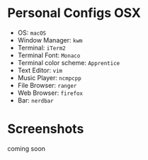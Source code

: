 # Personal Configs OSX

* OS: `macOS`
* Window Manager: `kwm`
* Terminal: `iTerm2`
* Terminal Font: `Monaco`
* Terminal color scheme: `Apprentice`
* Text Editor: `vim`
* Music Player: `ncmpcpp`
* File Browser: `ranger`
* Web Browser: `firefox`
* Bar: `nerdbar`

# Screenshots

coming soon
